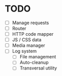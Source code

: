 # TODO
- [ ] Manage requests
- [ ] Router
- [ ] HTTP code mapper
- [ ] JS / CSS data
- [ ] Media manager
- [ ] Log system
  - [ ] File management
  - [ ] Auto-cleanup
  - [ ] Transversal utility
